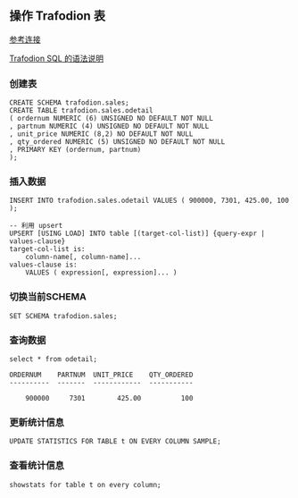 ## 操作 Trafodion 表
[参考连接](http://trafodion.apache.org/docs/sql_reference/index.html#accessing_trafodion_sql_tables)

[Trafodion SQL 的语法说明](http://trafodion.apache.org/docs/sql_reference/index.html#sql_statements)

### 创建表
```
CREATE SCHEMA trafodion.sales;
CREATE TABLE trafodion.sales.odetail
( ordernum NUMERIC (6) UNSIGNED NO DEFAULT NOT NULL
, partnum NUMERIC (4) UNSIGNED NO DEFAULT NOT NULL
, unit_price NUMERIC (8,2) NO DEFAULT NOT NULL
, qty_ordered NUMERIC (5) UNSIGNED NO DEFAULT NOT NULL
, PRIMARY KEY (ordernum, partnum)
);
```

### 插入数据
```
INSERT INTO trafodion.sales.odetail VALUES ( 900000, 7301, 425.00, 100 );

-- 利用 upsert
UPSERT [USING LOAD] INTO table [(target-col-list)] {query-expr | values-clause}
target-col-list is:
    column-name[, column-name]...
values-clause is:
    VALUES ( expression[, expression]... )
```

### 切换当前SCHEMA
```
SET SCHEMA trafodion.sales;
```

### 查询数据
```
select * from odetail;

ORDERNUM    PARTNUM  UNIT_PRICE    QTY_ORDERED
----------  -------  ------------  -----------

    900000     7301        425.00          100

```

### 更新统计信息
```
UPDATE STATISTICS FOR TABLE t ON EVERY COLUMN SAMPLE;
```

### 查看统计信息
```
showstats for table t on every column;
```